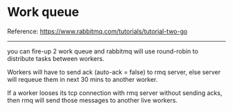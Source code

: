 <!-- a doc that demonstrates this work-queue and how acks work and if ack is not send and tcp connection is lost with a consumer, how rabbitmq handles it -->
# Work queue

Reference: https://www.rabbitmq.com/tutorials/tutorial-two-go

---

you can fire-up 2 work queue and rabbitmq will use round-robin to distribute tasks between workers.

Workers will have to send ack (auto-ack = false) to rmq server, else server will requeue them in next 30 mins to another worker.

If a worker looses its tcp connection with rmq server without sending acks, then rmq will send those messages to another live workers.
